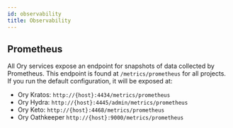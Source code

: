 ```yaml
---
id: observability
title: Observability
---
```


## Prometheus

All Ory services expose an endpoint for snapshots of data collected by Prometheus. This endpoint is found at `/metrics/prometheus`
for all projects. If you run the default configuration, it will be exposed at:

- Ory Kratos: `http://{host}:4434/metrics/prometheus`
- Ory Hydra: `http://{host}:4445/admin/metrics/prometheus`
- Ory Keto: `http://{host}:4468/metrics/prometheus`
- Ory Oathkeeper `http://{host}:9000/metrics/prometheus`
